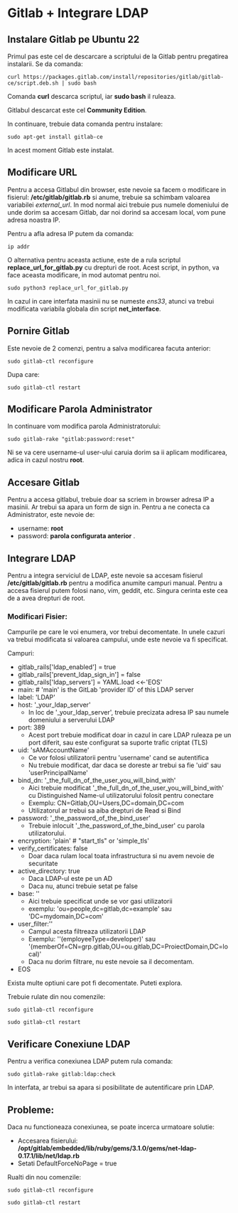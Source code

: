 # Gitlab + Integrare LDAP

## Instalare Gitlab pe Ubuntu 22

Primul pas este cel de descarcare a scriptului de la Gitlab pentru pregatirea instalarii. Se da comanda:
```
curl https://packages.gitlab.com/install/repositories/gitlab/gitlab-ce/script.deb.sh | sudo bash
```
Comanda __curl__ descarca scriptul, iar __sudo bash__ il ruleaza.

Gitlabul descarcat este cel __Community Edition__.

In continuare, trebuie data comanda pentru instalare:
```
sudo apt-get install gitlab-ce
```
In acest moment Gitlab este instalat.

## Modificare URL
Pentru a accesa Gitlabul din browser, este nevoie sa facem o modificare in fisierul: __/etc/gitlab/gitlab.rb__ si anume, trebuie sa schimbam valoarea variabilei *external_url*. In mod normal aici trebuie pus numele domeniului de unde dorim sa accesam Gitlab, dar noi dorind sa accesam local, vom pune adresa noastra IP.

Pentru a afla adresa IP putem da comanda: 
```
ip addr
```

O alternativa pentru aceasta actiune, este de a rula scriptul __replace_url_for_gitlab.py__ cu drepturi de root. Acest script, in python, va face aceasta modificare, in mod automat pentru noi. 
```
sudo python3 replace_url_for_gitlab.py
```
In cazul in care interfata masinii nu se numeste *ens33*, atunci va trebui modificata variabila globala din script __net_interface__.
## Pornire Gitlab
Este nevoie de 2 comenzi, pentru a salva modificarea facuta anterior:
```
sudo gitlab-ctl reconfigure
```
Dupa care:
```
sudo gitlab-ctl restart
```
## Modificare Parola Administrator
In continuare vom modifica parola Administratorului:
```
sudo gitlab-rake "gitlab:password:reset"
```
Ni se va cere username-ul user-ului caruia dorim sa ii aplicam modificarea, adica in cazul nostru __root__.
## Accesare Gitlab
Pentru a accesa gitlabul, trebuie doar sa scriem in browser adresa IP a masinii.
Ar trebui sa apara un form de sign in. Pentru a ne conecta ca Administrator, este nevoie de:
- username: __root__
- password: __parola configurata anterior__ .

## Integrare LDAP
Pentru a integra serviciul de LDAP, este nevoie sa accesam fisierul __/etc/gitlab/gitlab.rb__ pentru a modifica anumite campuri manual.
Pentru a accesa fisierul putem folosi nano, vim, geddit, etc. Singura cerinta este cea de a avea drepturi de root.

### Modificari Fisier:
Campurile pe care le voi enumera, vor trebui decomentate. In unele cazuri va trebui modificata si valoarea campului, unde este nevoie va fi specificat.

Campuri:
- gitlab_rails['ldap_enabled'] = true
- gitlab_rails['prevent_ldap_sign_in'] = false
- gitlab_rails['ldap_servers'] = YAML.load <<-'EOS'
- main: # 'main' is the GitLab 'provider ID' of this LDAP server
- label: 'LDAP'
- host: '_your_ldap_server' 
    - In loc de '_your_ldap_server', trebuie precizata adresa IP sau numele domeniului a serverului LDAP
- port: 389
    - Acest port trebuie modificat doar in cazul in care LDAP ruleaza pe un port diferit, sau este configurat sa suporte trafic criptat (TLS)
- uid: 'sAMAccountName'
    - Ce vor folosi utilizatorii pentru 'username' cand se autentifica
    - Nu trebuie modificat, dar daca se doreste ar trebui sa fie 'uid' sau 'userPrincipalName'
- bind_dn: '_the_full_dn_of_the_user_you_will_bind_with'
    - Aici trebuie modificat '_the_full_dn_of_the_user_you_will_bind_with' cu Distinguished Name-ul utilizatorului folosit pentru conectare
    - Exemplu: CN=Gitlab,OU=Users,DC=domain,DC=com
    - Utilizatorul ar trebui sa aiba drepturi de Read si Bind
- password: '_the_password_of_the_bind_user'
    - Trebuie inlocuit '_the_password_of_the_bind_user' cu parola utilizatorului.
- encryption: 'plain' # "start_tls" or 'simple_tls' 
- verify_certificates: false
    - Doar daca rulam local toata infrastructura si nu avem nevoie de securitate
- active_directory: true
    - Daca LDAP-ul este pe un AD
    - Daca nu, atunci trebuie setat pe false
- base: ''
    - Aici trebuie specificat unde se vor gasi utilizatorii
    - exemplu: 'ou=people,dc=gitlab,dc=example' sau 'DC=mydomain,DC=com'
- user_filter:''
    - Campul acesta filtreaza utilizatorii LDAP
    - Exemplu: ''(employeeType=developer)' sau '(memberOf=CN=grp.gitlab,OU=ou.gitlab,DC=ProiectDomain,DC=local)'
    - Daca nu dorim filtrare, nu este nevoie sa il decomentam.
- EOS

Exista multe optiuni care pot fi decomentate. Puteti explora.

Trebuie rulate din nou comenzile:
```
sudo gitlab-ctl reconfigure
```
```
sudo gitlab-ctl restart
```

## Verificare Conexiune LDAP
Pentru a verifica conexiunea LDAP putem rula comanda:
```
sudo gitlab-rake gitlab:ldap:check
```
In interfata, ar trebui sa apara si posibilitate de autentificare prin LDAP.

## Probleme:
Daca nu functioneaza conexiunea, se poate incerca urmatoare solutie:
- Accesarea fisierului: __/opt/gitlab/embedded/lib/ruby/gems/3.1.0/gems/net-ldap-0.17.1/lib/net/ldap.rb__
- Setati DefaultForceNoPage = true

Rualti din nou comenzile:
```
sudo gitlab-ctl reconfigure
```
```
sudo gitlab-ctl restart
```